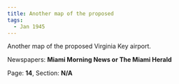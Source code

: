 ```yaml
---  
title: Another map of the proposed  
tags:  
  - Jan 1945  
---  
```

  
Another map of the proposed Virginia Key airport.  
  
Newspapers: **Miami Morning News or The Miami Herald**  
  
Page: **14**, Section: **N/A** 
